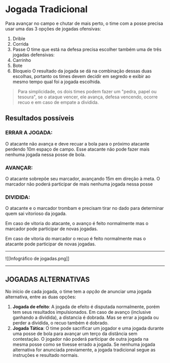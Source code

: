 # Jogada Tradicional

Para avançar no campo e chutar de mais perto, o time com a posse precisa usar uma das 3 opções de jogadas ofensivas:
1. Drible
2. Corrida
3. Passe
O time que está na defesa precisa escolher também uma de três jogadas defensivas:
1. Carrinho
2. Bote
3. Bloqueio
O resultado da jogada se dá na combinação dessas duas escolhas, portanto os times devem decidir em segredo e exibir ao mesmo tempo qual foi a jogada escolhida.

>Para simplicidade, os dois times podem fazer um "pedra, papel ou tesoura", se o ataque vencer, ele avança, defesa vencendo, ocorre recuo e em caso de empate a dividida.
## Resultados possíveis
### ERRAR A JOGADA:
O atacante não avança e deve recuar a bola para o próximo atacante perdendo 10m espaço de campo. Esse atacante não pode fazer mais nenhuma jogada nessa posse de bola.

### AVANÇAR:
O atacante sobrepõe seu marcador, avançando 15m em direção à meta. O marcador não poderá participar de mais nenhuma jogada nessa posse

### DIVIDIDA:
O atacante e o marcador trombam e precisam tirar no dado para determinar quem sai vitorioso da jogada. 

Em caso de vitoria do atacante, o avanço é feito normalmente mas o marcador pode participar de novas jogadas.

Em caso de vitoria do marcador o recuo é feito normalmente mas o atacante pode participar de novas jogadas.

---
![[Infográfico de jogadas.png]]

---
## JOGADAS ALTERNATIVAS
No início de cada jogada, o time tem a *opção* de anunciar uma jogada alternativa, entre as duas opções:
1. **Jogada de efeito**: A jogada de efeito é disputada normalmente, porém tem seus resultados impulsionados. Em caso de avanço (inclusive ganhando a dividida), a distancia é dobrada. Mas se errar a jogada ou perder a dividida, o recuo também é dobrado.
2. **Jogada Tática**: O time pode sacrificar um jogador e uma jogada durante uma posse de bola para avançar um terço da distância sem contestação. O jogador não poderá participar de outra jogada na mesma posse como se tivesse errado a jogada.
Se nenhuma jogada alternativa for anunciada previamente, a jogada tradicional segue as instruções e resultado normais.